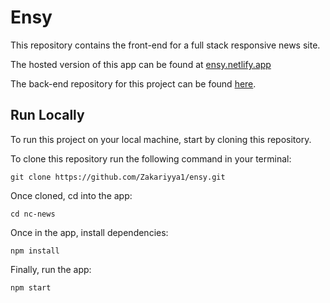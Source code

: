 # Ensy

This repository contains the front-end for a full stack responsive news site.

The hosted version of this app can be found at [ensy.netlify.app](github.com/Zakariyya1/be-ensy)

The back-end repository for this project can be found [here](github.com/Zakariyya1/be-ensy).

## Run Locally

To run this project on your local machine, start by cloning this repository.

To clone this repository run the following command in your terminal:

```
git clone https://github.com/Zakariyya1/ensy.git
```

Once cloned, cd into the app:

```
cd nc-news
```

Once in the app, install dependencies:

```
npm install
```

Finally, run the app:

```
npm start
```
